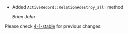 *   Added ```ActiveRecord::Relation#destroy_all!``` method
    
    *Brian John*

Please check [4-1-stable](https://github.com/rails/rails/blob/4-1-stable/guides/CHANGELOG.md) for previous changes.
